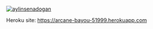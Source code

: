 
[![aylinsenadogan](https://circleci.com/gh/aylinsenadogan/myDemoApp.svg?style=svg)](https://app.circleci.com/pipelines/github/aylinsenadogan)

Heroku site: https://arcane-bayou-51999.herokuapp.com